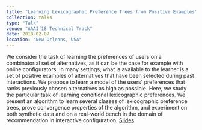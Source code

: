 ```yaml
---
title: "Learning Lexicographic Preference Trees from Positive Examples"
collection: talks
type: "Talk"
venue: "AAAI’18 Technical Track"
date: 2018-02-07
location: "New Orleans, USA"
---
```


We consider the task of learning the preferences of users on a combinatorial set of alternatives, as it can be the case for example with online configurators. In many settings, what is available to the learner is a set of positive examples of alternatives that have been selected during past interactions. We propose to learn a model of the users' preferences that ranks previously chosen alternatives as high as possible. Here, we study the particular task of learning conditional lexicographic preferences. We present an algorithm to learn several classes of lexicographic preference trees, prove convergence properties of the algorithm, and experiment on both synthetic data and on a real-world bench in the domain of recommendation in interactive configuration. [Slides](https://pfgimenez.github.io/files/aaai.pdf)

